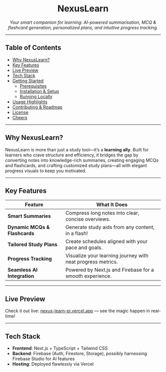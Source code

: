 <h1 align="center">
  NexusLearn
</h1>

<p align="center">
  <em>Your smart companion for learning: AI-powered summarisation, MCQ & flashcard generation, personalized plans, and intuitive progress tracking.</em>
</p>

---

##  Table of Contents

- [Why NexusLearn?](#why-nexuslearn)  
- [Key Features](#key-features)  
- [Live Preview](#live-preview)  
- [Tech Stack](#tech-stack)  
- [Getting Started](#getting-started)  
  - [Prerequisites](#prerequisites)  
  - [Installation & Setup](#installation--setup)  
  - [Running Locally](#running-locally)  
- [Usage Highlights](#usage-highlights)  
- [Contributing & Roadmap](#contributing--roadmap)  
- [License](#license)  
- [Cheers](#cheers)  

---

##  Why NexusLearn?

NexusLearn is more than just a study tool—it’s a **learning ally**. Built for learners who crave structure and efficiency, it bridges the gap by converting notes into knowledge-rich summaries, creating engaging MCQs and flashcards, and crafting customized study plans—all with elegant progress visuals to keep you motivated.

---

##  Key Features

| Feature                         | What It Does                                               |
|---------------------------------|-------------------------------------------------------------|
|  **Smart Summaries**           | Compress long notes into clear, concise overviews.         |
|  **Dynamic MCQs & Flashcards** | Generate study aids from any content, in a flash!           |
|  **Tailored Study Plans**      | Create schedules aligned with your pace and goals.          |
|  **Progress Tracking**         | Visualize your learning journey with neat progress metrics. |
|  **Seamless AI Integration**   | Powered by Next.js and Firebase for a smooth experience.    |

---

##  Live Preview

Check it out live: [nexus-learn-pi.vercel.app](https://nexus-learn-pi.vercel.app) — see the magic happen in real-time!

---

##  Tech Stack

- **Frontend**: Next.js + TypeScript + Tailwind CSS  
- **Backend**: Firebase (Auth, Firestore, Storage), possibly harnessing Firebase Studio for AI features  
- **Hosting**: Deployed flawlessly via Vercel
